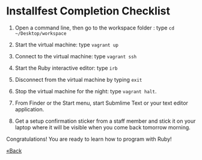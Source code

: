 # Installfest Completion Checklist

1. Open a command line, then go to the workspace folder : type `cd ~/Desktop/workspace`

2. Start the virtual machine: type `vagrant up`
    
3. Connect to the virtual machine: type  `vagrant ssh`

4. Start the Ruby interactive editor:  type  `irb`

5. Disconnect from the virtual machine by typing `exit`

6. Stop the virtual machine for the night:  type `vagrant halt`.

7. From Finder or the Start menu, start Submlime Text or your text editor application. 

8. Get a setup confirmation sticker from a staff member and stick it on
   your laptop where it will be visible when you come back tomorrow morning.

Congratulations! You are ready to learn how to program with Ruby! 

[«Back](/friday)

